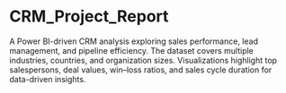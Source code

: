 # CRM_Project_Report
A Power BI-driven CRM analysis exploring sales performance, lead management, and pipeline efficiency. The dataset covers multiple industries, countries, and organization sizes. Visualizations highlight top salespersons, deal values, win–loss ratios, and sales cycle duration for data-driven insights.
